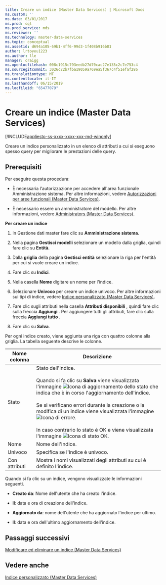 ```yaml
---
title: Creare un indice (Master Data Services) | Microsoft Docs
ms.custom: ''
ms.date: 03/01/2017
ms.prod: sql
ms.prod_service: mds
ms.reviewer: ''
ms.technology: master-data-services
ms.topic: conceptual
ms.assetid: d694a105-69b1-4ff6-99d3-1f408b916b81
author: lrtoyou1223
ms.author: lle
manager: craigg
ms.openlocfilehash: 008c1915c793eedb27d70cac27e135c2c7e753c4
ms.sourcegitcommit: 3026c22b7fba19059a769ea5f367c4f51efaf286
ms.translationtype: MT
ms.contentlocale: it-IT
ms.lasthandoff: 06/15/2019
ms.locfileid: "65477079"
---
```

# <a name="create-an-index-master-data-services"></a>Creare un indice (Master Data Services)

[!INCLUDE[appliesto-ss-xxxx-xxxx-xxx-md-winonly](../includes/appliesto-ss-xxxx-xxxx-xxx-md-winonly.md)]

  Creare un indice personalizzato in un elenco di attributi a cui si eseguono spesso query per migliorare le prestazioni delle query.  
  
## <a name="prerequisites"></a>Prerequisiti  
 Per eseguire questa procedura:  
  
-   È necessaria l'autorizzazione per accedere all'area funzionale Amministrazione sistema. Per altre informazioni, vedere [Autorizzazioni per aree funzionali &#40;Master Data Services&#41;](../master-data-services/functional-area-permissions-master-data-services.md).  
  
-   È necessario essere un amministratore del modello. Per altre informazioni, vedere [Administrators &#40;Master Data Services&#41;](../master-data-services/administrators-master-data-services.md).  
  
 **Per creare un indice**  
  
1.  In Gestione dati master fare clic su **Amministrazione sistema**.  
  
2.  Nella pagina **Gestisci modelli** selezionare un modello dalla griglia, quindi fare clic su **Entità**.  
  
3.  Dalla **griglia** della pagina **Gestisci entità** selezionare la riga per l'entità per cui si vuole creare un indice.  
  
4.  Fare clic su **Indici**.  
  
5.  Nella casella **Nome** digitare un nome per l'indice.  
  
6.  Selezionare **Univoco** per creare un indice univoco. Per altre informazioni sui tipi di indice, vedere [Indice personalizzato &#40;Master Data Services&#41;](../master-data-services/custom-index-master-data-services.md).  
  
7.  Fare clic sugli attributi nella casella **Attributi disponibili** , quindi fare clic sulla freccia **Aggiungi** . Per aggiungere tutti gli attributi, fare clic sulla freccia **Aggiungi tutto** .  
  
8.  Fare clic su **Salva**.  
  
 Per ogni indice creato, viene aggiunta una riga con quattro colonne alla griglia. La tabella seguente descrive le colonne.  
  
|Nome colonna|Descrizione|  
|-----------------|-----------------|  
|Stato|Stato dell'indice.<br /><br /> Quando si fa clic su **Salva** viene visualizzata l'immagine ![Icona di aggiornamento dello stato](../master-data-services/media/mds-statusicon-updating.png "Icona di aggiornamento dello stato") che indica che è in corso l'aggiornamento dell'indice.<br /><br /> Se si verificano errori durante la creazione o la modifica di un indice viene visualizzata l'immagine ![Icona di errore](../master-data-services/media/mds-statusicon-error.png "Icona di errore").<br /><br /> In caso contrario lo stato è OK e viene visualizzata l'immagine ![Icona di stato OK](../master-data-services/media/mds-statusicon-ok.png "Icona di stato OK").|  
|Nome|Nome dell'indice.|  
|Univoco|Specifica se l'indice è univoco.|  
|Con attributi|Mostra i nomi visualizzati degli attributi su cui è definito l'indice.|  
  
 Quando si fa clic su un indice, vengono visualizzate le informazioni seguenti.  
  
-   **Creato da**: Nome dell'utente che ha creato l'indice.  
  
-   **Il**: data e ora di creazione dell'indice.  
  
-   **Aggiornato da**: nome dell'utente che ha aggiornato l'indice per ultimo.  
  
-   **Il**: data e ora dell'ultimo aggiornamento dell'indice.  
  
## <a name="next-steps"></a>Passaggi successivi  
 [Modificare ed eliminare un indice &#40;Master Data Services&#41;](../master-data-services/edit-and-delete-an-index-master-data-services.md)  
  
## <a name="see-also"></a>Vedere anche  
 [Indice personalizzato &#40;Master Data Services&#41;](../master-data-services/custom-index-master-data-services.md)  
  
  
